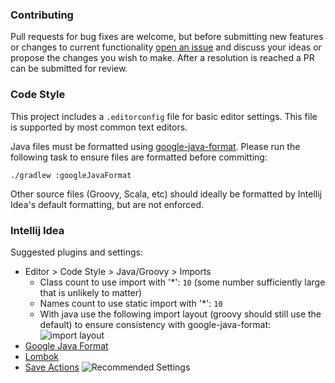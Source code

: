 ### Contributing

Pull requests for bug fixes are welcome, but before submitting new features or changes to current functionality 
[open an issue](https://github.com/signalfx/signalfx-trace-java/issues/new) and discuss your ideas or propose 
the changes you wish to make. After a resolution is reached a PR can be submitted for review.

### Code Style

This project includes a `.editorconfig` file for basic editor settings.  This file is supported by most common text editors.

Java files must be formatted using [google-java-format](https://github.com/google/google-java-format).  Please run the following task to ensure files are formatted before committing:

```shell 
./gradlew :googleJavaFormat
```

Other source files (Groovy, Scala, etc) should ideally be formatted by Intellij Idea's default formatting, but are not enforced.

### Intellij Idea

Suggested plugins and settings:

* Editor > Code Style > Java/Groovy > Imports
  * Class count to use import with '*': `10` (some number sufficiently large that is unlikely to matter)
  * Names count to use static import with '*': `10`
  * With java use the following import layout (groovy should still use the default) to ensure consistency with google-java-format:
    ![import layout](https://user-images.githubusercontent.com/734411/43430811-28442636-94ae-11e8-86f1-f270ddcba023.png)
* [Google Java Format](https://plugins.jetbrains.com/plugin/8527-google-java-format)
* [Lombok](https://plugins.jetbrains.com/plugin/6317-lombok-plugin)
* [Save Actions](https://plugins.jetbrains.com/plugin/7642-save-actions)
  ![Recommended Settings](https://user-images.githubusercontent.com/734411/43430944-db84bf8a-94ae-11e8-8cec-0daa064937c4.png)
